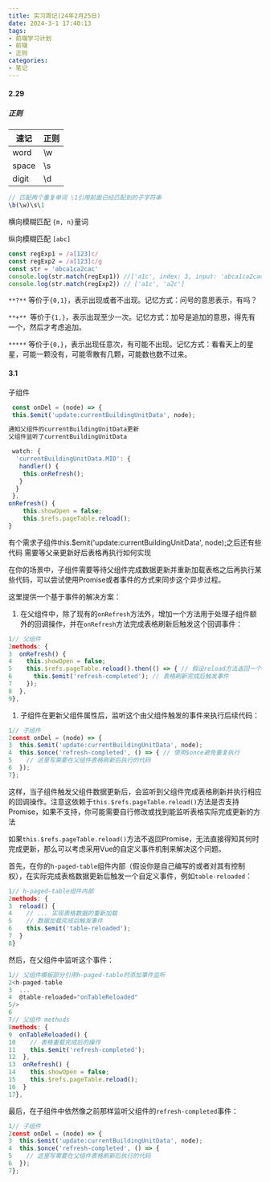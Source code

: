 ```yaml
---
title: 实习周记(24年2月25日)
date: 2024-3-1 17:40:13
tags:
- 前端学习计划
- 前端
- 正则
categories: 
- 笔记
---
```


#### 2.29

##### 正则

| 速记  | 正则 |
| ----- | ---- |
| word  | \w   |
| space | \s   |
| digit | \d   |

```js
// 匹配两个重复单词 \1引用前面已经匹配到的子字符串
\b(\w)\s\1
```

横向模糊匹配 `{m, n}`量词

纵向模糊匹配 `[abc]`

```js
const regExp1 = /a[123]c/
const regExp2 = /a[123]c/g
const str = 'abca1ca2cac'
console.log(str.match(regExp1)) //['a1c', index: 3, input: 'abca1ca2cac', groups: undefined]
console.log(str.match(regExp2)) // ['a1c', 'a2c']
```

`**?**` 等价于`{0,1}`，表示出现或者不出现。记忆方式：问号的意思表示，有吗？

`**+** `等价于`{1,}`，表示出现至少一次。记忆方式：加号是追加的意思，得先有一个，然后才考虑追加。

`*****` 等价于`{0,}`，表示出现任意次，有可能不出现。记忆方式：看看天上的星星，可能一颗没有，可能零散有几颗，可能数也数不过来。

#### 3.1

子组件

```js
 const onDel = (node) => {
 this.$emit('update:currentBuildingUnitData', node);
```

```js
通知父组件的currentBuildingUnitData更新
父组件监听了currentBuildingUnitData

 watch: {
  'currentBuildingUnitData.MID': {
   handler() {
    this.onRefresh();
   }
  }
 },
onRefresh() {
	this.showOpen = false;
	this.$refs.pageTable.reload();
}

```

有个需求子组件this.$emit('update:currentBuildingUnitData', node);之后还有些代码 需要等父亲更新好后表格再执行如何实现

在你的场景中，子组件需要等待父组件完成数据更新并重新加载表格之后再执行某些代码，可以尝试使用Promise或者事件的方式来同步这个异步过程。

这里提供一个基于事件的解决方案：

1. 在父组件中，除了现有的`onRefresh`方法外，增加一个方法用于处理子组件额外的回调操作，并在`onRefresh`方法完成表格刷新后触发这个回调事件：

```javascript
1// 父组件
2methods: {
3  onRefresh() {
4    this.showOpen = false;
5    this.$refs.pageTable.reload().then(() => { // 假设reload方法返回一个Promise
6      this.$emit('refresh-completed'); // 表格刷新完成后触发事件
7    });
8  },
9},
```

1. 子组件在更新父组件属性后，监听这个由父组件触发的事件来执行后续代码：

```javascript
1// 子组件
2const onDel = (node) => {
3  this.$emit('update:currentBuildingUnitData', node);
4  this.$once('refresh-completed', () => { // 使用$once避免重复执行
5    // 这里写需要在父组件表格刷新后执行的代码
6  });
7};
```

这样，当子组件触发父组件数据更新后，会监听到父组件完成表格刷新并执行相应的回调操作。注意这依赖于`this.$refs.pageTable.reload()`方法是否支持Promise，如果不支持，你可能需要自行修改或找到能监听表格实际完成更新的方法

如果`this.$refs.pageTable.reload()`方法不返回Promise，无法直接得知其何时完成更新，那么可以考虑采用Vue的自定义事件机制来解决这个问题。

首先，在你的`h-paged-table`组件内部（假设你是自己编写的或者对其有控制权），在实际完成表格数据更新后触发一个自定义事件，例如`table-reloaded`：

```javascript
1// h-paged-table组件内部
2methods: {
3  reload() {
4    // ... 实现表格数据的重新加载
5    // 数据加载完成后触发事件
6    this.$emit('table-reloaded');
7  }
8}
```

然后，在父组件中监听这个事件：

```javascript
1// 父组件模板部分引用h-paged-table时添加事件监听
2<h-paged-table
3  ...
4  @table-reloaded="onTableReloaded"
5/>
6
7// 父组件 methods
8methods: {
9  onTableReloaded() {
10    // 表格重载完成后的操作
11    this.$emit('refresh-completed');
12  },
13  onRefresh() {
14    this.showOpen = false;
15    this.$refs.pageTable.reload();
16  }
17},
```

最后，在子组件中依然像之前那样监听父组件的`refresh-completed`事件：

```javascript
1// 子组件
2const onDel = (node) => {
3  this.$emit('update:currentBuildingUnitData', node);
4  this.$once('refresh-completed', () => {
5    // 这里写需要在父组件表格刷新后执行的代码
6  });
7};
```

